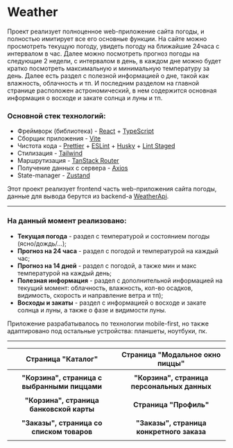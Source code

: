 # Weather

Проект реализует полноценное web-приложение сайта погоды, и полностью имитирует все его основные функции. На сайте можно просмотреть текущую погоду, увидеть погоду на ближайшие 24часа с интервалом в час. Далее можно посмотреть прогноз погоды на следующие 2 недели, с интервалом в день, в каждом дне можно будет кратко посмотреть максимальную и минимальную температуру за день. Далее есть раздел с полезной информацией о дне, такой как влажность, облачность и тп. И последним разделом на главной странице расположен астрономический, в нем содержится основная информация о восходе и закате солнца и луны и тп.

### Основной стек технологий:
* Фреймворк (библиотека) - [React](https://react.dev/) + [TypeScript](https://www.npmjs.com/package/typescript)
* Сборщик приложения - [Vite](https://vitejs.dev/)
* Чистота кода - [Prettier](https://prettier.io/) + [ESLint](https://eslint.org/) + [Husky](https://www.npmjs.com/package/husky) + [Lint Staged](https://www.npmjs.com/package/lint-staged)
* Стилизация - [Tailwind](https://tailwindcss.ru/)
* Маршрутизация - [TanStack Router](https://tanstack.com/router/latest)
* Получение данных с сервера - [Axios](https://axios-http.com/)
* State-manager - [Zustand](https://www.npmjs.com/package/zustand)

Этот проект реализует frontend часть web-приложения сайта погоды, данные для вывода берутся из backend-а [WeatherApi](https://www.weatherapi.com/).

---

### На данный момент реализовано:

-   **Текущая погода** - раздел с температурой и состоянием погоды (ясно/дождь/...);
-   **Прогноз на 24 часа** - раздел с погодой и температурой на каждый час;
-   **Прогноз на 14 дней** - раздел с погодой, а также мин и макс температурой на каждый день;
-   **Полезная информация** - раздел с дополнительной информацией на текущий момент: облачность, влажность, кол-во осадков, видимость, скорость и направление ветра и тп);
-   **Восходы и закаты** - раздел с информацией о восходе и закате солнца и луны, а также о фазе и видимости луны.

Приложение разрабатывалось по технологии mobile-first, но также адаптировано под остальные устройства: планшеты, ноутбуки, пк.
___

|                                    Страница "Каталог"                                     |                              Страница "Модальное окно пиццы"                             |
|:-----------------------------------------------------------------------------------------:|:-----------------------------------------------------------------------------------------:|
|||
|                       **"Корзина", страница с выбранными пиццами**                        |                        **"Корзина", страница персональных данных**                       |
|||
|                         **"Корзина", страница банковской карты**                          |                                  **Страница "Профиль"**                                  |
|||
|                         **"Заказы", страница со списком товаров**                         |                         **"Заказы", страница конкретного заказа**                        |
|||
